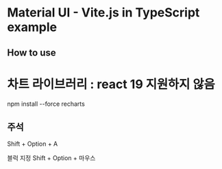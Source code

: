 # Material UI - Vite.js in TypeScript example

## How to use


# 차트 라이브러리 : react 19 지원하지 않음 
npm install --force recharts


## 주석
Shift + Option + A

블럭 지정
Shift + Option + 마우스

